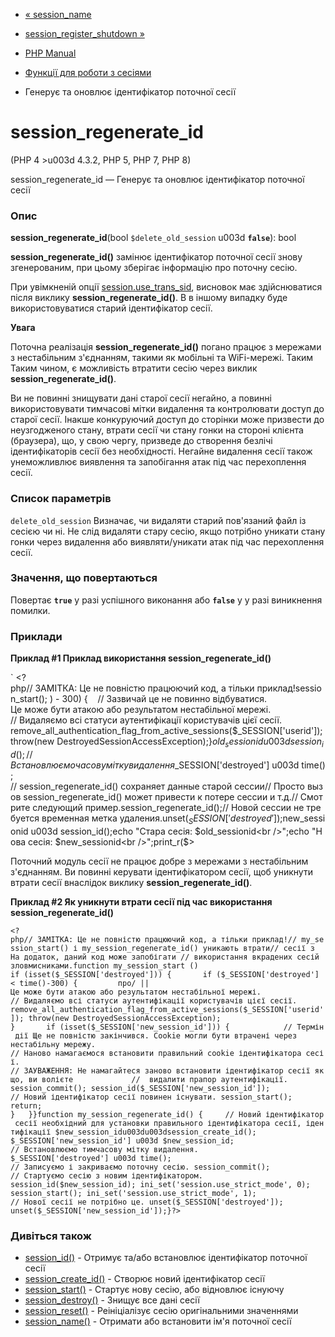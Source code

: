 - [« session_name](function.session-name.md)
- [session_register_shutdown
»](function.session-register-shutdown.md)

- [PHP Manual](index.md)
- [Функції для роботи з сесіями](ref.session.md)
- Генерує та оновлює ідентифікатор поточної сесії

# session_regenerate_id

(PHP 4 \>u003d 4.3.2, PHP 5, PHP 7, PHP 8)

session_regenerate_id — Генерує та оновлює ідентифікатор поточної
сесії

### Опис

**session_regenerate_id**(bool `$delete_old_session` u003d **`false`**):
bool

**session_regenerate_id()** замінює ідентифікатор поточної сесії знову
згенерованим, при цьому зберігає інформацію про поточну сесію.

При увімкненій опції
[session.use_trans_sid](session.configuration.md#ini.session.use-trans-sid),
висновок має здійснюватися після виклику **session_regenerate_id()**. В
в іншому випадку буде використовуватися старий ідентифікатор сесії.

**Увага**

Поточна реалізація **session_regenerate_id()** погано працює з мережами з
нестабільним з'єднанням, такими як мобільні та WiFi-мережі. Таким
Таким чином, є можливість втратити сесію через виклик
**session_regenerate_id()**.

Ви не повинні знищувати дані старої сесії негайно, а повинні
використовувати тимчасові мітки видалення та контролювати доступ до старої
сесії. Інакше конкуруючий доступ до сторінки може
призвести до неузгодженого стану, втрати сесії чи стану
гонки на стороні клієнта (браузера), що, у свою чергу, призведе до
створення безлічі ідентифікаторів сесії без необхідності. Негайне
видалення сесії також унеможливлює виявлення та запобігання
атак під час перехоплення сесії.

### Список параметрів

`delete_old_session`
Визначає, чи видаляти старий пов'язаний файл із сесією чи ні. Не
слід видаляти стару сесію, якщо потрібно уникати стану гонки
через видалення або виявляти/уникати атак під час перехоплення сесії.

### Значення, що повертаються

Повертає **`true`** у разі успішного виконання або **`false`** у
у разі виникнення помилки.

### Приклади

**Приклад #1 Приклад використання **session_regenerate_id()****

` <?php// ЗАМІТКА: Це не повністю працюючий код, а тільки приклад!session_start(); ) - 300) {    // Зазвичай це не повинно відбуватися. Це може бути атакою або результатом нестабільної мережі. // Видаляємо всі статуси аутентифікації користувачів цієї сесії. remove_all_authentication_flag_from_active_sessions($_SESSION['userid']); throw(new DestroyedSessionAccessException);}$old_sessionid u003d session_id();// Встановлюємо часову мітку видалення$_SESSION['destroyed'] u003d time(); // session_regenerate_id() сохраняет данные старой сессии// Просто вызов session_regenerate_id() может привести к потере сессии и т.д.// Смотрите следующий пример.session_regenerate_id();// Новой сессии не требуется временная метка удаления.unset($_SESSION ['destroyed']);$new_sessionid u003d session_id();echo "Стара сесія: $old_sessionid<br />";echo "Нова сесія: $new_sessionid<br />";print_r($>

Поточний модуль сесії не працює добре з мережами з нестабільним
з'єднанням. Ви повинні керувати ідентифікатором сесії, щоб уникнути
втрати сесії внаслідок виклику **session_regenerate_id()**.

**Приклад #2 Як уникнути втрати сесії під час використання
**session_regenerate_id()****

` <?php// ЗАМІТКА: Це не повністю працюючий код, а тільки приклад!// my_session_start() і my_session_regenerate_id() уникають втрати// сесії з На додаток, даний код може запобігати // використання вкрадених сесій зловмисниками.function my_session_start () if (isset($_SESSION['destroyed'])) {       if ($_SESSION['destroyed'] < time()-300) {         про/ || Це може бути атакою або результатом нестабільної мережі. // Видаляємо всі статуси аутентифікації користувачів цієї сесії. remove_all_authentication_flag_from_active_sessions($_SESSION['userid']); throw(new DestroyedSessionAccessException); }       if (isset($_SESSION['new_session_id'])) {            // Термін дії Ще не повністю закінчився. Cookie могли бути втрачені через нестабільну мережу. // Наново намагаємося встановити правильний cookie ідентифікатора сесії. // ЗАУВАЖЕННЯ: Не намагайтеся заново встановити ідентифікатор сесії якщо, ви волієте             //  видалити прапор аутентифікації. session_commit(); session_id($_SESSION['new_session_id']); // Новий ідентифікатор сесії повинен існувати. session_start(); return; }   }}function my_session_regenerate_id() {     // Новий ідентифікатор сесії необхідний для установки правильного ідентифікатора сесії, ідентифікації $new_session_idu003du003dsession_create_id(); $_SESSION['new_session_id'] u003d $new_session_id; // Встановлюємо тимчасову мітку видалення. $_SESSION['destroyed'] u003d time(); // Записуємо і закриваємо поточну сесію. session_commit(); // Стартуємо сесію з новим ідентифікатором. session_id($new_session_id); ini_set('session.use_strict_mode', 0); session_start(); ini_set('session.use_strict_mode', 1); // Нової сесії не потрібно це. unset($_SESSION['destroyed']); unset($_SESSION['new_session_id']);}?> `

### Дивіться також

- [session_id()](function.session-id.md) - Отримує та/або
встановлює ідентифікатор поточної сесії
- [session_create_id()](function.session-create-id.md) - Створює
новий ідентифікатор сесії
- [session_start()](function.session-start.md) - Стартує нову
сесію, або відновлює існуючу
- [session_destroy()](function.session-destroy.md) - Знищує все
дані сесії
- [session_reset()](function.session-reset.md) - Реініціалізує
сесію оригінальними значеннями
- [session_name()](function.session-name.md) - Отримати або
встановити ім'я поточної сесії

